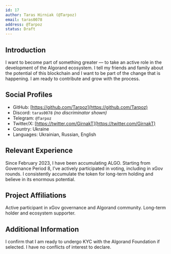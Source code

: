 ```yaml
---
id: 17
author: Taras Hirniak (@Tarpoz)
email: taras0078
address: @Tarpoz
status: Draft
---
```


## Introduction
I want to become part of something greater — to take an active role in the development of the Algorand ecosystem. I tell my friends and family about the potential of this blockchain and I want to be part of the change that is happening. I am ready to contribute and grow with the process.

## Social Profiles
- GitHub: [https://github.com/Tarpoz](https://github.com/Tarpoz)
- Discord: `taras0078` *(no discriminator shown)*
- Telegram: `@Tarpoz`
- Twitter/X: [https://twitter.com/GirnakT](https://twitter.com/GirnakT)
- Country: Ukraine
- Languages: Ukrainian, Russian, English

## Relevant Experience
Since February 2023, I have been accumulating ALGO. Starting from Governance Period 8, I’ve actively participated in voting, including in xGov rounds. I consistently accumulate the token for long-term holding and believe in its enormous potential.

## Project Affiliations
Active participant in xGov governance and Algorand community. Long-term holder and ecosystem supporter.

## Additional Information
I confirm that I am ready to undergo KYC with the Algorand Foundation if selected. I have no conflicts of interest to declare.
